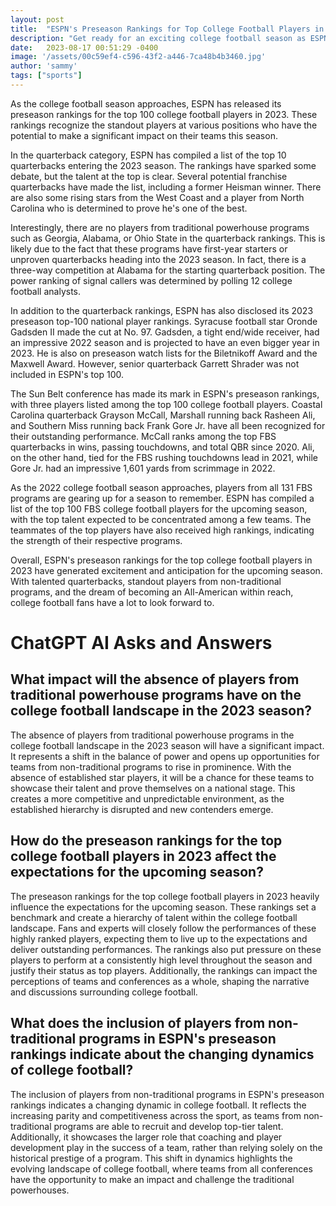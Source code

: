 ```yaml
---
layout: post
title:  "ESPN's Preseason Rankings for Top College Football Players in 2023"
description: "Get ready for an exciting college football season as ESPN unveils its preseason rankings for the top 100 college football players in 2023. From standout quarterbacks to players from non-traditional programs, there's plenty of talent to watch out for. Let's dive into the rankings and see who made the cut."
date:   2023-08-17 00:51:29 -0400
image: '/assets/00c59ef4-c596-43f2-a446-7ca48b4b3460.jpg'
author: 'sammy'
tags: ["sports"]
---
```


As the college football season approaches, ESPN has released its preseason rankings for the top 100 college football players in 2023. These rankings recognize the standout players at various positions who have the potential to make a significant impact on their teams this season.

In the quarterback category, ESPN has compiled a list of the top 10 quarterbacks entering the 2023 season. The rankings have sparked some debate, but the talent at the top is clear. Several potential franchise quarterbacks have made the list, including a former Heisman winner. There are also some rising stars from the West Coast and a player from North Carolina who is determined to prove he's one of the best.

Interestingly, there are no players from traditional powerhouse programs such as Georgia, Alabama, or Ohio State in the quarterback rankings. This is likely due to the fact that these programs have first-year starters or unproven quarterbacks heading into the 2023 season. In fact, there is a three-way competition at Alabama for the starting quarterback position. The power ranking of signal callers was determined by polling 12 college football analysts.

In addition to the quarterback rankings, ESPN has also disclosed its 2023 preseason top-100 national player rankings. Syracuse football star Oronde Gadsden II made the cut at No. 97. Gadsden, a tight end/wide receiver, had an impressive 2022 season and is projected to have an even bigger year in 2023. He is also on preseason watch lists for the Biletnikoff Award and the Maxwell Award. However, senior quarterback Garrett Shrader was not included in ESPN's top 100.

The Sun Belt conference has made its mark in ESPN's preseason rankings, with three players listed among the top 100 college football players. Coastal Carolina quarterback Grayson McCall, Marshall running back Rasheen Ali, and Southern Miss running back Frank Gore Jr. have all been recognized for their outstanding performance. McCall ranks among the top FBS quarterbacks in wins, passing touchdowns, and total QBR since 2020. Ali, on the other hand, tied for the FBS rushing touchdowns lead in 2021, while Gore Jr. had an impressive 1,601 yards from scrimmage in 2022.

As the 2022 college football season approaches, players from all 131 FBS programs are gearing up for a season to remember. ESPN has compiled a list of the top 100 FBS college football players for the upcoming season, with the top talent expected to be concentrated among a few teams. The teammates of the top players have also received high rankings, indicating the strength of their respective programs.

Overall, ESPN's preseason rankings for the top college football players in 2023 have generated excitement and anticipation for the upcoming season. With talented quarterbacks, standout players from non-traditional programs, and the dream of becoming an All-American within reach, college football fans have a lot to look forward to.


# ChatGPT AI Asks and Answers
## What impact will the absence of players from traditional powerhouse programs have on the college football landscape in the 2023 season?
The absence of players from traditional powerhouse programs in the college football landscape in the 2023 season will have a significant impact. It represents a shift in the balance of power and opens up opportunities for teams from non-traditional programs to rise in prominence. With the absence of established star players, it will be a chance for these teams to showcase their talent and prove themselves on a national stage. This creates a more competitive and unpredictable environment, as the established hierarchy is disrupted and new contenders emerge.

## How do the preseason rankings for the top college football players in 2023 affect the expectations for the upcoming season?
The preseason rankings for the top college football players in 2023 heavily influence the expectations for the upcoming season. These rankings set a benchmark and create a hierarchy of talent within the college football landscape. Fans and experts will closely follow the performances of these highly ranked players, expecting them to live up to the expectations and deliver outstanding performances. The rankings also put pressure on these players to perform at a consistently high level throughout the season and justify their status as top players. Additionally, the rankings can impact the perceptions of teams and conferences as a whole, shaping the narrative and discussions surrounding college football.

## What does the inclusion of players from non-traditional programs in ESPN's preseason rankings indicate about the changing dynamics of college football?
The inclusion of players from non-traditional programs in ESPN's preseason rankings indicates a changing dynamic in college football. It reflects the increasing parity and competitiveness across the sport, as teams from non-traditional programs are able to recruit and develop top-tier talent. Additionally, it showcases the larger role that coaching and player development play in the success of a team, rather than relying solely on the historical prestige of a program. This shift in dynamics highlights the evolving landscape of college football, where teams from all conferences have the opportunity to make an impact and challenge the traditional powerhouses.

